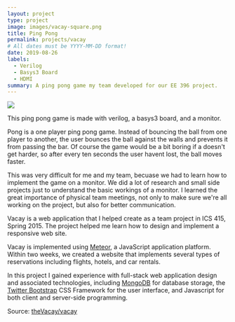 ```yaml
---
layout: project
type: project
image: images/vacay-square.png
title: Ping Pong
permalink: projects/vacay
# All dates must be YYYY-MM-DD format!
date: 2019-08-26
labels:
  - Verilog
  - Basys3 Board
  - HDMI
summary: A ping pong game my team developed for our EE 396 project.
---
```


<img class="ui medium right floated rounded image" src="../images/vacay-home-page.png">

This ping pong game is made with verilog, a basys3 board, and a monitor. 

Pong is a one player ping pong game. Instead of bouncing the ball from one player to another, the user bounces the ball against the walls and prevents it from passing the bar. Of course the game would be a bit boring if a doesn't get harder, so after every ten seconds the user havent lost, the ball moves faster. 

This was very difficult for me and my team, becuase we had to learn how to implement the game on a monitor. We did a lot of research and small side projects just to understand the basic workings of a monitor. I learned the great importance of physical team meetings, not only to make sure we're all working on the project, but also for better communication. 


Vacay is a web application that I helped create as a team project in ICS 415, Spring 2015. The project helped me learn how to design and implement a responsive web site.

Vacay is implemented using [Meteor](http://meteor.com), a JavaScript application platform. Within two weeks, we created a website that implements several types of reservations including flights, hotels, and car rentals.

In this project I gained experience with full-stack web application design and associated technologies, including [MongoDB](http://mongodb.com) for database storage, the [Twitter Bootstrap](http://getbootstrap.com/) CSS Framework for the user interface, and Javascript for both client and server-side programming. 
 
Source: <a href="https://github.com/theVacay/vacay"><i class="large github icon"></i>theVacay/vacay</a>
